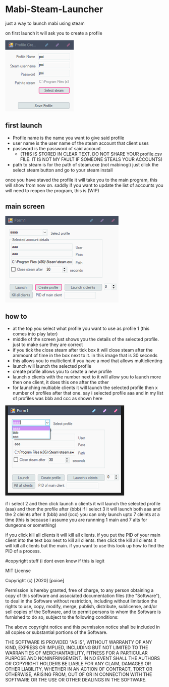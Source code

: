 # Mabi-Steam-Launcher
just a way to launch mabi using steam 

on first launch it will ask you to create a profile


![Preview](createprofile.png)

## first launch
* Profile name is the name you want to give said profile
* user name is the user name of the steam account that client uses
* password is the password of said account 
  * (THIS IS STORED IN CLEAR TEXT. DO NOT SHARE YOUR profile.csv FILE. IT IS NOT MY FAULT IF SOMEONE STEALS YOUR ACCOUNTS)
* path to steam is for the path of steam.exe (not mabinogi) just click the select steam button and go to your steam install

once you have staved the profile it will take you to the main program, this will show from now on.
saddly if you want to update the list of accounts you will need to reopen the program, this is (WIP)


## main screen
![Preview](mainscreen.png)

## how to
* at the top you select what profile you want to use as profile 1 (this comes into play later)
* middle of the screen just shows you the details of the selected profile. just to make sure they are correct
* if you tick the close steam after tick box it will close steam after the ammount of time in the box next to it. in this image that is 30 seconds
* this allows you to multiclient if you have a mod that allows multiclienting
* launch will launch the selected profile
* create profile allows you to create a new profile
* launch x clients with the number next to it will allow you to launch more then one client, it does this one after the other
* for launching multiable clients it will launch the selected profile then x number of profiles after that one.
say i selected profile aaa and in my list of profiles was bbb and ccc as shown here


![Preview](more.png)

if i select 2 and then click launch x clients it will launch the selected profile (aaa) and then the profile after (bbb) 
if i select 3 it will launch both aaa and the 2 cleints after it (bbb) and (ccc)
you can only launch upto 7 cleints at a time (this is because i assume you are runnning 1 main and 7 alts for dungeons or something)

if you click kill all clients it will kill all clients.
if you put the PID of your main client into the text box next to kill all clients. then click the kill all clients it will kill all clients but the main.
if you want to use this look up how to find the PID of a process. 

#copyright stuff (i dont even know if this is legit

MIT License

Copyright (c) [2020] [poioe]

Permission is hereby granted, free of charge, to any person obtaining a copy
of this software and associated documentation files (the "Software"), to deal
in the Software without restriction, including without limitation the rights
to use, copy, modify, merge, publish, distribute, sublicense, and/or sell
copies of the Software, and to permit persons to whom the Software is
furnished to do so, subject to the following conditions:

The above copyright notice and this permission notice shall be included in all
copies or substantial portions of the Software.

THE SOFTWARE IS PROVIDED "AS IS", WITHOUT WARRANTY OF ANY KIND, EXPRESS OR
IMPLIED, INCLUDING BUT NOT LIMITED TO THE WARRANTIES OF MERCHANTABILITY,
FITNESS FOR A PARTICULAR PURPOSE AND NONINFRINGEMENT. IN NO EVENT SHALL THE
AUTHORS OR COPYRIGHT HOLDERS BE LIABLE FOR ANY CLAIM, DAMAGES OR OTHER
LIABILITY, WHETHER IN AN ACTION OF CONTRACT, TORT OR OTHERWISE, ARISING FROM,
OUT OF OR IN CONNECTION WITH THE SOFTWARE OR THE USE OR OTHER DEALINGS IN THE
SOFTWARE.


